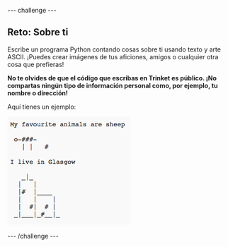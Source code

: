 --- challenge ---
## Reto: Sobre ti
Escribe un programa Python contando cosas sobre ti usando texto y arte ASCII. ¡Puedes crear imágenes de tus aficiones, amigos o cualquier otra cosa que prefieras!

__No te olvides de que el código que escribas en Trinket es público. ¡No compartas ningún tipo de información personal como, por ejemplo, tu  nombre o dirección!__

Aquí tienes un ejemplo:

![screenshot](images/me-about.png)

--- /challenge ---

